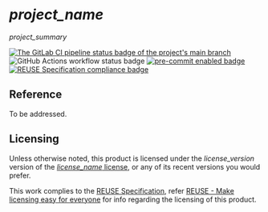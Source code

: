 # _project_name_

_project_summary_

[![The GitLab CI pipeline status badge of the project's `main` branch](https://gitlab.com/_namespace_/_project_/badges/main/pipeline.svg?ignore_skipped=true "Click here to check out the comprehensive status of the GitLab CI pipelines")](https://gitlab.com/the-common/project-template/-/pipelines) ![GitHub Actions workflow status badge](https://github.com/_namespace_/_project_/actions/workflows/check-potential-problems.yml/badge.svg "GitHub Actions workflow status") [![pre-commit enabled badge](https://img.shields.io/badge/pre--commit-enabled-brightgreen?logo=pre-commit&logoColor=white "This project uses pre-commit to check potential problems")](https://pre-commit.com/) [![REUSE Specification compliance badge](https://api.reuse.software/badge/github.com/_namespace_/_project_ "This project complies to the REUSE specification to decrease software licensing costs")](https://api.reuse.software/info/github.com/_namespace_/_project_)

## Reference

To be addressed.

## Licensing

Unless otherwise noted, this product is licensed under the _license_version_ version of the [_license_name_ license](_license_url_), or any of its recent versions you would prefer.

This work complies to the [REUSE Specification](https://reuse.software/spec/), refer [REUSE - Make licensing easy for everyone](https://reuse.software/) for info regarding the licensing of this product.

